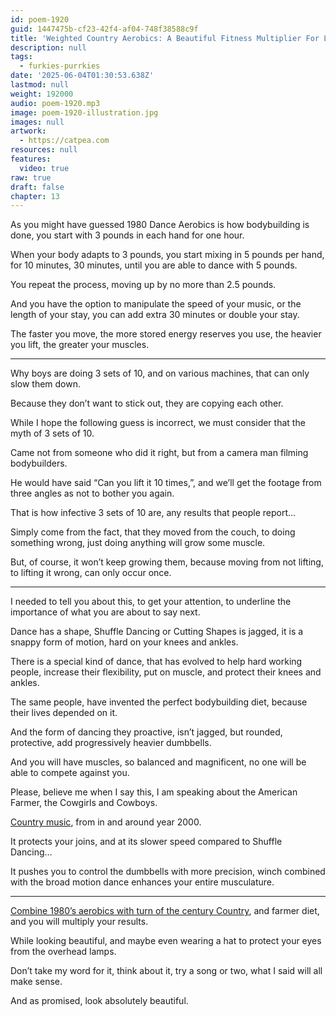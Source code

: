 ```yaml
---
id: poem-1920
guid: 1447475b-cf23-42f4-af04-748f38588c9f
title: 'Weighted Country Aerobics: A Beautiful Fitness Multiplier For Ladies'
description: null
tags:
  - furkies-purrkies
date: '2025-06-04T01:30:53.638Z'
lastmod: null
weight: 192000
audio: poem-1920.mp3
image: poem-1920-illustration.jpg
images: null
artwork:
  - https://catpea.com
resources: null
features:
  video: true
raw: true
draft: false
chapter: 13
---
```


As you might have guessed 1980 Dance Aerobics is how bodybuilding is done,
you start with 3 pounds in each hand for one hour.

When your body adapts to 3 pounds, you start mixing in 5 pounds per hand,
for 10 minutes, 30 minutes, until you are able to dance with 5 pounds.

You repeat the process,
moving up by no more than 2.5 pounds.

And you have the option to manipulate the speed of your music,
or the length of your stay, you can add extra 30 minutes or double your stay.

The faster you move, the more stored energy reserves you use,
the heavier you lift, the greater your muscles.

---

Why boys are doing 3 sets of 10, and on various machines,
that can only slow them down.

Because they don’t want to stick out,
they are copying each other.

While I hope the following guess is incorrect,
we must consider that the myth of 3 sets of 10.

Came not from someone who did it right,
but from a camera man filming bodybuilders.

He would have said “Can you lift it 10 times,”,
and we’ll get the footage from three angles as not to bother you again.

That is how infective 3 sets of 10 are,
any results that people report…

Simply come from the fact, that they moved from the couch,
to doing something wrong, just doing anything will grow some muscle.

But, of course, it won’t keep growing them,
because moving from not lifting, to lifting it wrong, can only occur once.

---

I needed to tell you about this, to get your attention,
to underline the importance of what you are about to say next.

Dance has a shape, Shuffle Dancing or Cutting Shapes is jagged,
it is a snappy form of motion, hard on your knees and ankles.

There is a special kind of dance, that has evolved to help hard working people,
increase their flexibility, put on muscle, and protect their knees and ankles.

The same people, have invented the perfect bodybuilding diet,
because their lives depended on it.

And the form of dancing they proactive, isn’t jagged,
but rounded, protective, add progressively heavier dumbbells.

And you will have muscles, so balanced and magnificent,
no one will be able to compete against you.

Please, believe me when I say this,
I am speaking about the American Farmer, the Cowgirls and Cowboys.

[Country music][1],
from in and around year 2000.

It protects your joins,
and at its slower speed compared to Shuffle Dancing…

It pushes you to control the dumbbells with more precision,
winch combined with the broad motion dance enhances your entire musculature.

---

[Combine 1980’s aerobics with turn of the century Country][2],
and farmer diet, and you will multiply your results.

While looking beautiful,
and maybe even wearing a hat to protect your eyes from the overhead lamps.

Don’t take my word for it, think about it,
try a song or two, what I said will all make sense.

And as promised,
look absolutely beautiful.

[1]: https://www.youtube.com/watch?v=zmMFr8B92VY&list=PLEyxwHKKfV1ecNwn-o6vXtkyUtBLcOweT&index=37
[2]: https://www.youtube.com/watch?v=x_ZA-60Qypw&list=PL3sfC5b2g20Onr7wi3lZ_rRht3jfJQ7Hp&index=2
